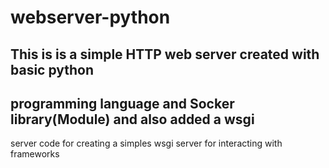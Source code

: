 # webserver-python
## This is is a simple HTTP web server created with basic python 
## programming language and Socker library(Module) and also added a wsgi 
server code for creating a simples wsgi server for interacting with 
frameworks 

